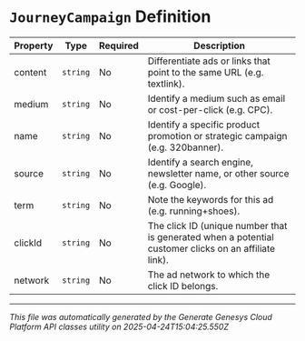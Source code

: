 # `JourneyCampaign` Definition

| Property | Type | Required | Description |
|----------|------|----------|-------------|
| content | `string` | No | Differentiate ads or links that point to the same URL (e.g. textlink). |
| medium | `string` | No | Identify a medium such as email or cost-per-click (e.g. CPC). |
| name | `string` | No | Identify a specific product promotion or strategic campaign (e.g. 320banner). |
| source | `string` | No | Identify a search engine, newsletter name, or other source (e.g. Google). |
| term | `string` | No | Note the keywords for this ad (e.g. running+shoes). |
| clickId | `string` | No | The click ID (unique number that is generated when a potential customer clicks on an affiliate link). |
| network | `string` | No | The ad network to which the click ID belongs. |

---

*This file was automatically generated by the Generate Genesys Cloud Platform API classes utility on 2025-04-24T15:04:25.550Z*